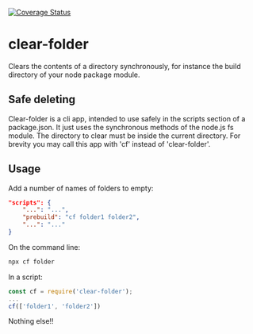 [![Coverage Status](https://coveralls.io/repos/github/ovanderzee/clear-folder/badge.svg?branch=main)](https://coveralls.io/github/ovanderzee/clear-folder?branch=main)

# clear-folder
Clears the contents of a directory synchronously,
for instance the build directory of your node package module.

## Safe deleting
Clear-folder is a cli app,
intended to use safely in the scripts section of a package.json.
It just uses the synchronous methods of the node.js fs module.
The directory to clear must be inside the current directory.
For brevity you may call this app with 'cf' instead of 'clear-folder'.

## Usage
Add a number of names of folders to empty:

```json
"scripts": {
    "...": "...",
    "prebuild": "cf folder1 folder2",
    "...": "..."
}
```

On the command line:

```sh
npx cf folder
```

In a script:

```js
const cf = require('clear-folder');
...
cf(['folder1', 'folder2'])
```

Nothing else!!
